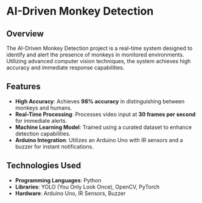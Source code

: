 # AI-Driven Monkey Detection

## Overview
The AI-Driven Monkey Detection project is a real-time system designed to identify and alert the presence of monkeys in monitored environments. Utilizing advanced computer vision techniques, the system achieves high accuracy and immediate response capabilities.

## Features
- **High Accuracy**: Achieves **98% accuracy** in distinguishing between monkeys and humans.
- **Real-Time Processing**: Processes video input at **30 frames per second** for immediate alerts.
- **Machine Learning Model**: Trained using a curated dataset to enhance detection capabilities.
- **Arduino Integration**: Utilizes an Arduino Uno with IR sensors and a buzzer for instant notifications.

## Technologies Used
- **Programming Languages**: Python
- **Libraries**: YOLO (You Only Look Once), OpenCV, PyTorch
- **Hardware**: Arduino Uno, IR Sensors, Buzzer
